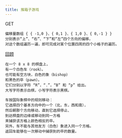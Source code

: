 ```yaml
---
title: 推箱子游戏
---
```


GET

    偏移量数组 { { -1,0 }、{ 0,1 }、{ 1,0 }、{ 0,-1 } } 
    分别表示“上”、“右”、“下”和“左”四个方向的偏移，
    对这个数组遍历一遍，即可完成对某个位置四周的四个小格子的遍历。

[回顾](https://leetcode-cn.com/contest/weekly-contest-125/problems/available-captures-for-rook/)
    
    在一个 8 x 8 的棋盘上，
    有一个白色车（rook）。
    也可能有空方块，白色的象（bishop）
    和黑色的卒（pawn）。
    它们分别以字符 “R”，“.”，“B” 和 “p” 给出。
    大写字符表示白棋，小写字符表示黑棋。

    车按国际象棋中的规则移动：
    它选择四个基本方向中的一个（北，东，西和南），
    然后朝那个方向移动，直到它选择停止、
    到达棋盘的边缘或移动到同一方格
    来捕获该方格上颜色相反的卒。
    另外，车不能与其他友方（白色）象进入同一个方格。
    返回车能够在一次移动中捕获到的卒的数量。
    
    